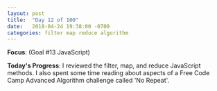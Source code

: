```yaml
---
layout: post
title:  "Day 12 of 100"
date:   2018-04-24 19:38:00 -0700
categories: filter map reduce algorithm
---
```


**Focus**: (Goal #13 JavaScript)  

**Today's Progress**: I reviewed the filter, map, and reduce JavaScript methods. I also spent some time reading about aspects of a Free Code Camp Advanced Algorithm challenge called 'No Repeat'.   

